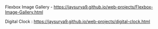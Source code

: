 
Flexbox Image Gallery - https://jaysurya9.github.io/web-projects/Flexbox-Image-Gallery.html

Digital Clock : https://jaysurya9.github.io/web-projects/digital-clock.html

